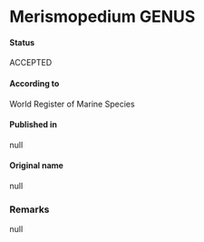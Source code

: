 # Merismopedium GENUS

#### Status
ACCEPTED

#### According to
World Register of Marine Species

#### Published in
null

#### Original name
null

### Remarks
null